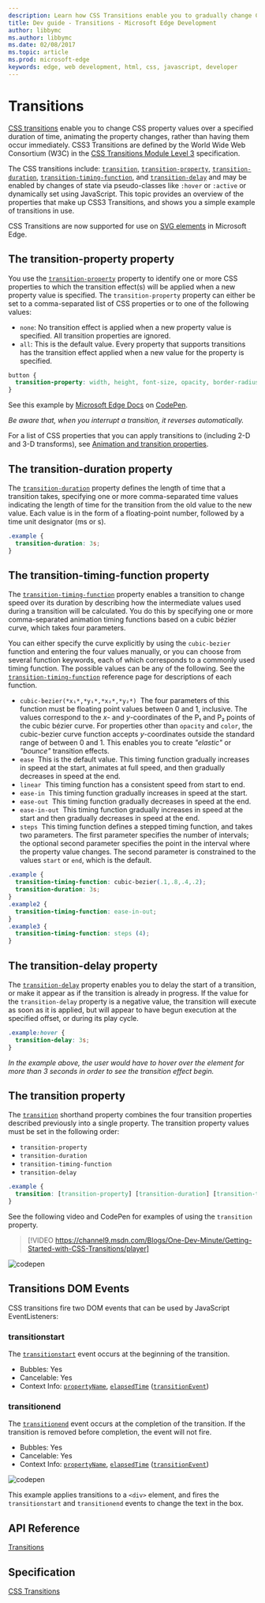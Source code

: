 ---description: Learn how CSS Transitions enable you to gradually change CSS property values over a specified time duration without need for script.
title: Dev guide - Transitions - Microsoft Edge Development
author: libbymc
ms.author: libbymc
ms.date: 02/08/2017
ms.topic: article
ms.prod: microsoft-edge
keywords: edge, web development, html, css, javascript, developer
---# Transitions[CSS transitions](https://msdn.microsoft.com/library/hh772060(v=vs.85).aspx) enable you to change CSS property values over a specified duration of time, animating the property changes, rather than having them occur immediately. CSS3 Transitions are defined by the World Wide Web Consortium (W3C) in the [CSS Transitions Module Level 3](http://go.microsoft.com/fwlink/p/?linkid=227572) specification.The CSS transitions include: [`transition`](https://msdn.microsoft.com/library/hh772284(v=vs.85).aspx), [`transition-property`](https://msdn.microsoft.com/library/hh772287(v=vs.85).aspx), [`transition-duration`](https://msdn.microsoft.com/library/hh772286(v=vs.85).aspx), [`transition-timing-function`](https://msdn.microsoft.com/library/hh772288(v=vs.85).aspx), and [`transition-delay`](https://msdn.microsoft.com/library/hh772285(v=vs.85).aspx) and may be enabled by changes of state via pseudo-classes like `:hover` or `:active` or dynamically set using JavaScript. This topic provides an overview of the properties that make up CSS3 Transitions, and shows you a simple example of transitions in use.CSS Transitions are now supported for use on [SVG elements](./../graphics/SVG.md) in Microsoft Edge.## The transition-property propertyYou use the [`transition-property`](https://msdn.microsoft.com/library/hh772287(v=vs.85).aspx) property to identify one or more CSS properties to which the transition effect(s) will be applied when a new property value is specified. The `transition-property` property can either be set to a comma-separated list of CSS properties or to one of the following values:-  `none`: No transition effect is applied when a new property value is specified. All transition properties are ignored.-  `all`: This is the default value. Every property that supports transitions has the transition effect applied when a new value for the property is specified. ```CSSbutton {  transition-property: width, height, font-size, opacity, border-radius;}```<div class="codepen-wrap"><p data-height="325" data-theme-id="23761" data-slug-hash="LNNNwN" data-default-tab="result" data-user="MicrosoftEdgeDocumentation" data-embed-version="2" data-editable="true" class="codepen">See this example by <a href="https://codepen.io/MicrosoftEdgeDocumentation">Microsoft Edge Docs</a> on <a href="https://codepen.io/MicrosoftEdgeDocumentation/pen/LNNNwN">CodePen</a>.</p></div><script async src="//assets.codepen.io/assets/embed/ei.js"></script>*Be aware that, when you interrupt a transition, it reverses automatically.*For a list of CSS properties that you can apply transitions to (including 2-D and 3-D transforms), see [Animation and transition properties](https://msdn.microsoft.com/library/dn254934(v=vs.85).aspx).## The transition-duration propertyThe [`transition-duration`](https://msdn.microsoft.com/library/hh772286(v=vs.85).aspx) property defines the length of time that a transition takes, specifying one or more comma-separated time values indicating the length of time for the transition from the old value to the new value. Each value is in the form of a floating-point number, followed by a time unit designator (ms or s).```CSS.example {  transition-duration: 3s;}```## The transition-timing-function propertyThe [`transition-timing-function`](https://msdn.microsoft.com/library/hh772288(v=vs.85).aspx) property enables a transition to change speed over its duration by describing how the intermediate values used during a transition will be calculated. You do this by specifying one or more comma-separated animation timing functions based on a cubic bézier curve, which takes four parameters.You can either specify the curve explicitly by using the `cubic-bezier` function and entering the four values manually, or you can choose from several function keywords, each of which corresponds to a commonly used timing function. The possible values can be any of the following. See the [`transition-timing-function`](https://msdn.microsoft.com/library/hh772288(v=vs.85).aspx) reference page for descriptions of each function.-  `cubic-bezier(*x₁*,*y₁*,*x₂*,*y₂*)`  The four parameters of this function must be floating point values between 0 and 1, inclusive. The values correspond to the *x*- and *y*-coordinates of the P₁ and P₂ points of the cubic bézier curve. For properties other than `opacity` and `color`, the cubic-bezier curve function accepts *y*-coordinates outside the standard range of between 0 and 1. This enables you to create *"elastic"* or *"bounce"* transition effects.-  `ease`  This is the default value. This timing function gradually increases in speed at the start, animates at full speed, and then gradually decreases in speed at the end.-  `linear`  This timing function has a consistent speed from start to end.-  `ease-in`  This timing function gradually increases in speed at the start.-  `ease-out`  This timing function gradually decreases in speed at the end.-  `ease-in-out`  This timing function gradually increases in speed at the start and then gradually decreases in speed at the end.-  `steps`  This timing function defines a stepped timing function, and takes two parameters. The first parameter specifies the number of intervals; the optional second parameter specifies the point in the interval where the property value changes. The second parameter is constrained to the values `start` or `end`, which is the default.```CSS.example {  transition-timing-function: cubic-bezier(.1,.8,.4,.2);  transition-duration: 3s;}.example2 {  transition-timing-function: ease-in-out;}.example3 {  transition-timing-function: steps (4);}```## The transition-delay propertyThe [`transition-delay`](https://msdn.microsoft.com/library/hh772285(v=vs.85).aspx) property enables you to delay the start of a transition, or make it appear as if the transition is already in progress. If the value for the `transition-delay` property is a negative value, the transition will execute as soon as it is applied, but will appear to have begun execution at the specified offset, or during its play cycle.```CSS.example:hover {  transition-delay: 3s;}```*In the example above, the user would have to hover over the element for more than 3 seconds in order to see the transition effect begin.*## The transition propertyThe [`transition`](https://msdn.microsoft.com/library/hh772284) shorthand property combines the four transition properties described previously into a single property. The transition property values must be set in the following order:-  `transition-property`-  `transition-duration`-  `transition-timing-function`-  `transition-delay````CSS.example {  transition: [transition-property] [transition-duration] [transition-timing-function] [transition-delay];}```See the following video and CodePen for examples of using the `transition` property.> [!VIDEO https://channel9.msdn.com/Blogs/One-Dev-Minute/Getting-Started-with-CSS-Transitions/player]![codepen](https://codepen.io/MicrosoftEdgeDocumentation/pen/pyWJEL?editors=1100)## Transitions DOM EventsCSS transitions fire two DOM events that can be used by JavaScript EventListeners:### transitionstartThe [`transitionstart`](https://msdn.microsoft.com/library/dn632683(v=vs.85).aspx) event occurs at the beginning of the transition.-   Bubbles: Yes-   Cancelable: Yes-   Context Info: [`propertyName`](https://msdn.microsoft.com/library/hh772142(v=vs.85).aspx), [`elapsedTime`](https://msdn.microsoft.com/library/hh772074(v=vs.85).aspx) ([`transitionEvent`](https://msdn.microsoft.com/library/hh772135(v=vs.85).aspx))### transitionendThe [`transitionend`](https://msdn.microsoft.com/library/dn632682(v=vs.85).aspx) event occurs at the completion of the transition. If the transition is removed before completion, the event will not fire.-   Bubbles: Yes-   Cancelable: Yes-   Context Info: [`propertyName`](https://msdn.microsoft.com/library/hh772142(v=vs.85).aspx), [`elapsedTime`](https://msdn.microsoft.com/library/hh772074(v=vs.85).aspx) ([`transitionEvent`](https://msdn.microsoft.com/library/hh772135(v=vs.85).aspx))![codepen](https://codepen.io/MicrosoftEdgeDocumentation/pen/wGraWJ)This example applies transitions to a `<div>` element, and fires the `transitionstart` and `transitionend` events to change the text in the box.## API Reference[Transitions](https://msdn.microsoft.com/library/hh772060(v=vs.85).aspx)## Specification[CSS Transitions](http://go.microsoft.com/fwlink/p/?LinkID=223140)